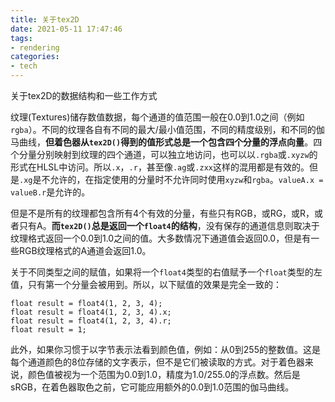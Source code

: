 ```yaml
---
title: 关于tex2D
date: 2021-05-11 17:47:46
tags:
- rendering
categories:
- tech
---
```


关于tex2D的数据结构和一些工作方式

纹理(Textures)储存数值数据，每个通道的值范围一般在0.0到1.0之间（例如`rgba`）。不同的纹理各自有不同的最大/最小值范围，不同的精度级别，和不同的伽马曲线，**但着色器从`tex2D()`得到的值形式总是一个包含四个分量的浮点向量**。<!--more-->四个分量分别映射到纹理的四个通道，可以独立地访问，也可以以`.rgba`或`.xyzw`的形式在HLSL中访问。所以`.x`，`.r`，甚至像`.ag`或`.zxx`这样的混用都是有效的。但是`.xg`是不允许的，在指定使用的分量时不允许同时使用`xyzw`和`rgba`。`valueA.x = valueB.r`是允许的。

但是不是所有的纹理都包含所有4个有效的分量，有些只有RGB，或RG，或R，或者只有A。**而`tex2D()`总是返回一个`float4`的结构**，没有保存的通道信息则取决于纹理格式返回一个0.0到1.0之间的值。大多数情况下通道值会返回0.0，但是有一些RGB纹理格式的A通道会返回1.0。

关于不同类型之间的赋值，如果将一个`float4`类型的右值赋予一个`float`类型的左值，只有第一个分量会被用到。所以，以下赋值的效果是完全一致的：

```
float result = float4(1, 2, 3, 4);
float result = float4(1, 2, 3, 4).x;
float result = float4(1, 2, 3, 4).r;
float result = 1;
```

此外，如果你习惯于以字节表示法看到颜色值，例如：从0到255的整数值。这是每个通道颜色的8位存储的文字表示，但不是它们被读取的方式。对于着色器来说，颜色值被视为一个范围为0.0到1.0，精度为1.0/255.0的浮点数。然后是sRGB，在着色器取色之前，它可能应用额外的0.0到1.0范围的伽马曲线。
